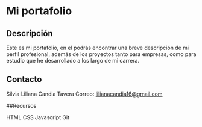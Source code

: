 # Mi portafolio 

## Descripción
Este es mi portafolio, en el podrás encontrar una breve descripción de mi perfil profesional, además de los proyectos tanto para empresas, como para estudio que he desarrollado a los largo de mi carrera. 

## Contacto

Silvia Liliana Candia Tavera
Correo: lilianacandia16@gmail.com

##Recursos 

HTML
CSS
Javascript
Git
